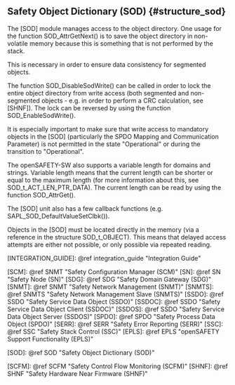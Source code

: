 Safety Object Dictionary (SOD)               {#structure_sod}
------------------------------

The [SOD] module manages access to the object directory. One usage for the function SOD_AttrGetNext() is to save the object directory in non-volatile memory because this is something that is not performed by the stack.

This is necessary in order to ensure data consistency for segmented objects.

The function SOD_DisableSodWrite() can be called in order to lock the entire object directory from write access (both segmented and non-segmented objects - e.g. in order to perform a CRC calculation, see [SHNF]). The lock can be reversed by using the function SOD_EnableSodWrite().

It is especially important to make sure that write access to mandatory objects in the [SOD] (particularly the SPDO Mapping and Communication Parameter) is not permitted in the state "Operational" or during the transition to "Operational".

The openSAFETY-SW also supports a variable length for domains and strings. Variable length means that the current length can be shorter or equal to the maximum length (for more information about this, see SOD_t_ACT_LEN_PTR_DATA). The current length can be read by using the function SOD_AttrGet().

The [SOD] unit also has a few callback functions (e.g. SAPL_SOD_DefaultValueSetClbk()).

Objects in the [SOD] must be located directly in the memory (via a reference in the structure SOD_t_OBJECT). This means that delayed access attempts are either not possible, or only possible via repeated reading.

[sw_struct]: ../software_structure.png "openSAFETY software structuree"
[INTEGRATION_GUIDE]: @ref integration_guide "Integration Guide"

[SCM]: @ref SNMT "Safety Configuration Manager (SCM)"
[SN]: @ref SN "Safety Node (SN)"
[SDG]: @ref SDG "Safety Domain Gateway (SDG)"
[SNMT]: @ref SNMT "Safety Network Management (SNMT)"
[SNMTS]: @ref SNMTS "Safety Network Management Slave (SNMTS)"
[SSDO]: @ref SSDO "Safety Service Data Object (SSDO)"
[SSDOC]: @ref SSDO "Safety Service Data Object Client (SSDOC)"
[SSDOS]: @ref SSDO "Safety Service Data Object Server (SSDOS)"
[SPDO]: @ref SPDO "Safety Process Data Object (SPDO)"
[SERR]: @ref SERR "Safety Error Reporting (SERR)"
[SSC]: @ref SSC "Safety Stack Control (SSC)"
[EPLS]: @ref EPLS "openSAFETY Support Functionality (EPLS)"

[SOD]: @ref SOD "Safety Object Dictionary (SOD)"

[SCFM]: @ref SCFM "Safety Control Flow Monitoring (SCFM)"
[SHNF]: @ref SHNF "Safety Hardware Near Firmware (SHNF)"
